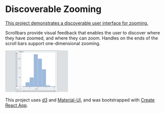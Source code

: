 # Discoverable Zooming

[This project demonstrates a discoverable user interface for zooming.](https://hemanrobinson.github.io/zoom/)

Scrollbars provide visual feedback that enables the user to discover where they have zoomed, and where they can zoom.  Handles on the ends of the scroll bars support one-dimensional zooming.

[![Zoom](src/zoom.png "Zoom")](https://hemanrobinson.github.io/zoom/)

This project uses [d3](https://github.com/d3/d3) and [Material-UI](https://github.com/mui-org/material-ui), and was bootstrapped with [Create React App](https://github.com/facebook/create-react-app).
